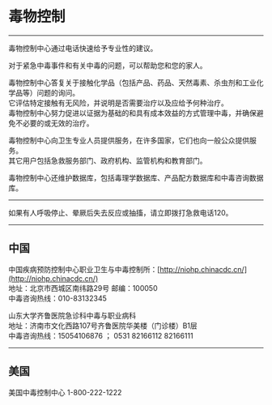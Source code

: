 # 毒物控制

---

毒物控制中心通过电话快速给予专业性的建议。

对于紧急中毒事件和有关中毒的问题，可以帮助您和您的家人。

毒物控制中心答复关于接触化学品（包括产品、药品、天然毒素、杀虫剂和工业化学品等）问题的询问。  
它评估特定接触有无风险，并说明是否需要治疗以及应给予何种治疗。  
毒物控制中心努力促进以证据为基础的和具有成本效益的方式管理中毒，并确保避免不必要的或无效的治疗。

毒物控制中心向卫生专业人员提供服务，在许多国家，它们也向一般公众提供服务。  
其它用户包括急救服务部门、政府机构、监管机构和教育部门。

毒物控制中心还维护数据库，包括毒理学数据库、产品配方数据库和中毒咨询数据库。

---

如果有人呼吸停止、晕厥后失去反应或抽搐，请立即拨打急救电话120。

---

## 中国

中国疾病预防控制中心职业卫生与中毒控制所：[http://niohp.chinacdc.cn/](http://niohp.chinacdc.cn/)  
地址：北京市西城区南纬路29号    邮编：100050  
中毒咨询热线：010-83132345

山东大学齐鲁医院急诊科中毒与职业病科  
地址：济南市文化西路107号齐鲁医院华美楼（门诊楼）B1层  
中毒咨询热线：15054106876 ； 0531 82166112  82166111

---

## 美国

美国中毒控制中心  1-800-222-1222


